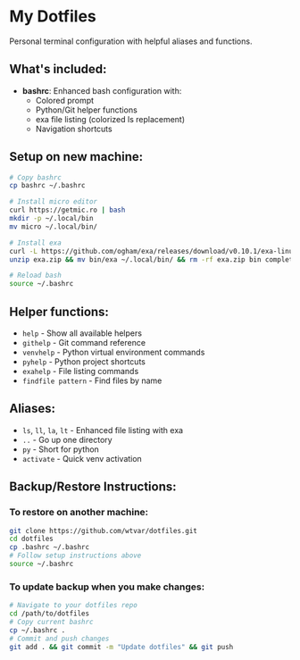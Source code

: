 # My Dotfiles

Personal terminal configuration with helpful aliases and functions.

## What's included:
- **bashrc**: Enhanced bash configuration with:
  - Colored prompt
  - Python/Git helper functions
  - exa file listing (colorized ls replacement)
  - Navigation shortcuts

## Setup on new machine:
```bash
# Copy bashrc
cp bashrc ~/.bashrc

# Install micro editor
curl https://getmic.ro | bash
mkdir -p ~/.local/bin
mv micro ~/.local/bin/

# Install exa
curl -L https://github.com/ogham/exa/releases/download/v0.10.1/exa-linux-x86_64-v0.10.1.zip -o exa.zip
unzip exa.zip && mv bin/exa ~/.local/bin/ && rm -rf exa.zip bin completions man

# Reload bash
source ~/.bashrc
```

## Helper functions:
- `help` - Show all available helpers
- `githelp` - Git command reference
- `venvhelp` - Python virtual environment commands
- `pyhelp` - Python project shortcuts
- `exahelp` - File listing commands
- `findfile pattern` - Find files by name

## Aliases:
- `ls`, `ll`, `la`, `lt` - Enhanced file listing with exa
- `..` - Go up one directory
- `py` - Short for python
- `activate` - Quick venv activation

## Backup/Restore Instructions:

### To restore on another machine:
```bash
git clone https://github.com/wtvar/dotfiles.git
cd dotfiles
cp .bashrc ~/.bashrc
# Follow setup instructions above
source ~/.bashrc
```

### To update backup when you make changes:
```bash
# Navigate to your dotfiles repo
cd /path/to/dotfiles
# Copy current bashrc
cp ~/.bashrc .
# Commit and push changes
git add . && git commit -m "Update dotfiles" && git push
```